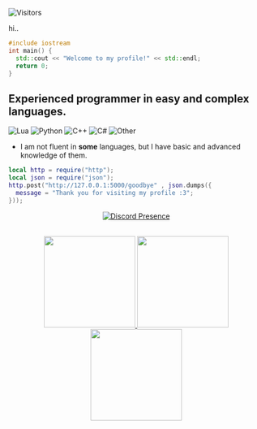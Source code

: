 ![Visitors](https://visitor-badge.laobi.icu/badge?page_id=boydev1444&right_color=%23262626&left_color=%2312121)

hi..
```cpp
#include iostream
int main() {
  std::cout << "Welcome to my profile!" << std::endl;
  return 0;
}
```
## Experienced programmer in easy and complex languages.
![Lua](https://img.shields.io/badge/Lua-black?style=flat&color=00007D)
![Python](https://img.shields.io/badge/Python-yellow)
![C++](https://img.shields.io/badge/C++-purple)
![C#](https://img.shields.io/badge/C%23-green)
![Other](https://img.shields.io/badge/Other-gray)

- I am not fluent in **some** languages, but I have basic and advanced knowledge of them.
```lua
local http = require("http");
local json = require("json");
http.post("http://127.0.0.1:5000/goodbye" , json.dumps({
  message = "Thank you for visiting my profile :3";
}));
```
<div align="center">
  <a href="https://discord.com/users/1091484248650829905">
    <img src="https://lanyard.cnrad.dev/api/1091484248650829905" alt="Discord Presence">
  </a>
</div>
<br/><p align="center">
<a href="https://github.com/boydev1444">
  <img height="180em" src="http://github-profile-summary-cards.vercel.app/api/cards/profile-details?username=boydev1444&theme=github_dark"/>
  <img height="180em" src="http://github-profile-summary-cards.vercel.app/api/cards/repos-per-language?username=boydev1444&theme=github_dark"/>
  <img height="180em" src="http://github-profile-summary-cards.vercel.app/api/cards/stats?username=boydev1444&theme=github_dark"/>
</a>
</p>
